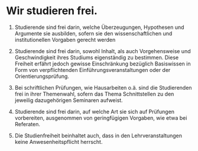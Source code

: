 <!---
   NAME - The NAME of this project is:
ethos

  FILE - The FILENAME of the current file is:
/v2a4.md

  CREATION - This project was CREATED on:
2017-01-28-16:15:00 UTC

  MODIFICATION - This project was last MODIFIED on:
2017-01-28-16:15:00 UTC

  VERSION - The current VERSION of this project is:
<git-commit-hash>-2017-01-28-16:15:00 UTC

  CREATOR(S) - This project was CREATED by:
Michael Czechowski, Martin Maga

  CONTACT - You can CONTACT the creator(s) or developer(s) of this project at:
E-Mail: mail@martinmaga.de

  COPYRIGHT - The COPYRIGHT holder of this project is:
COPYRIGHT (c) 2016 Martin Maga

  LICENSE - This project is LICENSED under the following license:
Martin Maga 2016 CC BY-SA 4.0 https://creativecommons.org

  SUBFILE – This is a SUBFILE! For more INFORMATION on this project go to:
/README.md
--->

# Wir studieren frei.

1.	Studierende sind frei darin, welche Überzeugungen, Hypothesen und Argumente sie ausbilden, sofern sie den wissenschaftlichen und institutionellen Vorgaben gerecht werden

2.	Studierende sind frei darin, sowohl Inhalt, als auch Vorgehensweise und Geschwindigkeit ihres Studiums eigenständig zu bestimmen. Diese Freiheit erfährt jedoch gewisse Einschränkung bezüglich Basiswissen in Form von verpflichtenden Einführungsveranstaltungen oder der Orientierungsprüfung.

3.	Bei schriftlichen Prüfungen, wie Hausarbeiten o.ä. sind die Studierenden frei in ihrer Themenwahl, sofern das Thema Schnittstellen zu den jeweilig dazugehörigen Seminaren aufweist.

4.	Studierende sind frei darin, auf welche Art sie sich auf Prüfungen vorbereiten, ausgenommen von geringfügigen Vorgaben, wie etwa bei Referaten.

5. Die Studienfreiheit beinhaltet auch, dass in den Lehrveranstaltungen keine Anwesenheitspflicht herrscht.
